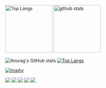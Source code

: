 <p align="left"> 
  <img alt="Top Langs" height="150px" src="https://github-readme-stats.vercel.app/api/top-langs/?username=Keito777&layout=compact&show_icons=true&theme=maroongold" />
  <img alt="github stats" height="150px" src="https://github-readme-stats.vercel.app/api?username=Keito777&theme=chartreuse-dark&show_icons=ture" />
</p>


![Anurag's GitHub stats](https://github-readme-stats.vercel.app/api?username=Keito777&show_icons=true&theme=outrun)
[![Top Langs](https://github-readme-stats.vercel.app/api/top-langs/?username=Keito777&layout=compact&theme=chartreuse-dark)](https://github.com/anuraghazra/github-readme-stats)

[![trophy](https://github-profile-trophy.vercel.app/?username=Keito777&theme=onedark&row=1)](https://github.com/ryo-ma/github-profile-trophy)

![](https://github-profile-summary-cards.vercel.app/api/cards/profile-details?username=Keito777&theme=monokai)
![](https://github-profile-summary-cards.vercel.app/api/cards/repos-per-language?username=Keito777&theme=dracula)
![](https://github-profile-summary-cards.vercel.app/api/cards/most-commit-language?username=Keito777&theme=solarized_dark)
![](https://github-profile-summary-cards.vercel.app/api/cards/stats?username=Keito777&theme=solarized_dark)
![](https://github-profile-summary-cards.vercel.app/api/cards/productive-time?username=Keito777&theme=dracula)
